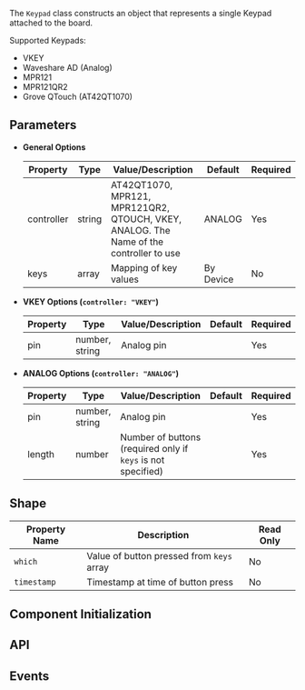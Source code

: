The `Keypad` class constructs an object that represents a single Keypad attached to the board.

Supported Keypads:

- VKEY
- Waveshare AD (Analog)
- MPR121
- MPR121QR2
- Grove QTouch (AT42QT1070)

## Parameters

- **General Options**
  <span class="abbreviate-table">

  | Property | Type   | Value/Description                       | Default  | Required |
  |---------------|--------|--------------------------------------------|-----------------------------------|----------|
  | controller    | string | AT42QT1070, MPR121, MPR121QR2, QTOUCH, VKEY, ANALOG. The Name of the controller to use | ANALOG | Yes       |
  | keys    | array | Mapping of key values |  By Device | No       |
  </span>

- **VKEY Options (`controller: "VKEY"`)** 

  | Property | Type   | Value/Description                       | Default  | Required |
  |---------------|--------|--------------------------------------------|-----------------------------------|----------|
  | pin    | number, string | Analog pin | | Yes |

- **ANALOG Options (`controller: "ANALOG"`)** 

  | Property | Type   | Value/Description                       | Default  | Required |
  |---------------|--------|--------------------------------------------|-----------------------------------|----------|
  | pin    | number, string | Analog pin | | Yes |
  | length | number | Number of buttons (required only if `keys` is not specified) | | Yes |

## Shape

| Property Name | Description | Read Only |
|---------------| ----------- | ----------|
| `which` | Value of button pressed from `keys` array | No |
| `timestamp` | Timestamp at time of button press | No |

## Component Initialization

## API

## Events